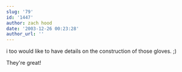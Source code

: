 ```yaml
---
slug: '79'
id: '1447'
author: zach hood
date: '2003-12-26 00:23:28'
author_url: ''
---
```

i too would like to have details on the construction of those gloves.  ;)

They're great!
